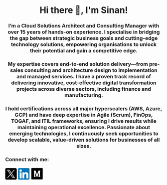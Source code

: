 <h1 align="center">Hi there 👋, I'm Sinan!</h1>
<h3 align="center">I’m a Cloud Solutions Architect and Consulting Manager with over 15 years of hands-on experience. I specialise in bridging the gap between strategic business goals and cutting-edge technology solutions, empowering organisations to unlock their potential and gain a competitive edge.</h3>

<h3 align="center">My expertise covers end-to-end solution delivery—from pre-sales consulting and architecture design to implementation and managed services. I have a proven track record of delivering innovative, cost-effective digital transformation projects across diverse sectors, including finance and manufacturing.</h3>

<h3 align="center">I hold certifications across all major hyperscalers (AWS, Azure, GCP) and have deep expertise in Agile (Scrum), FinOps, TOGAF, and ITIL frameworks, ensuring I drive results while maintaining operational excellence. Passionate about emerging technologies, I continuously seek opportunities to develop scalable, value-driven solutions for businesses of all sizes.</h3>

<h3 align="left">Connect with me:</h3>
<p align="left">
<a href="https://x.com/KahveciSinan" target="blank"><img align="center" src="https://github.com/kahveci/kahveci/blob/main/images/x.png" alt="kahvecisinan" height="37" width="37" /></a>
<a href="https://linkedin.com/in/sinankahveci" target="blank"><img align="center" src="https://github.com/kahveci/kahveci/blob/main/images/linkedin.png" alt="sinankahveci" height="37" width="37" /></a>
<a href="https://binarybeans.medium.com" target="blank"><img align="center" src="https://github.com/kahveci/kahveci/blob/main/images/medium.png" alt="@binarybeans" height="40" width="40" /></a>
</p>

<!--
**kahveci/kahveci** is a ✨ _special_ ✨ repository because its `README.md` (this file) appears on your GitHub profile.

Here are some ideas to get you started:

- 🔭 I’m currently working on ...
- 🌱 I’m currently learning ...
- 👯 I’m looking to collaborate on ...
- 🤔 I’m looking for help with ...
- 💬 Ask me about ...
- 📫 How to reach me: ...
- 😄 Pronouns: ...
- ⚡ Fun fact: ...
-->
